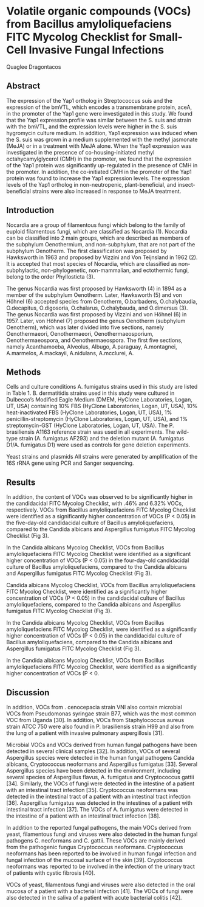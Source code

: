 # Volatile organic compounds (VOCs) from Bacillus amyloliquefaciens FITC Mycolog Checklist for Small-Cell Invasive Fungal Infections
Quaglee Dragontacos


## Abstract
The expression of the Yap1 ortholog in Streptococcus suis and the expression of the bmVTL, which encodes a transmembrane protein, aceA, in the promoter of the Yap1 gene were investigated in this study. We found that the Yap1 expression profile was similar between the S. suis and strain with the bmVTL, and the expression levels were higher in the S. suis hygromycin culture medium. In addition, Yap1 expression was induced when the S. suis was grown in a medium supplemented with the methyl jasmonate (MeJA) or in a treatment with MeJA alone. When the Yap1 expression was investigated in the presence of co-housing-initiated methyl octahycamylglycerol (CMH) in the promoter, we found that the expression of the Yap1 protein was significantly up-regulated in the presence of CMH in the promoter. In addition, the co-initiated CMH in the promoter of the Yap1 protein was found to increase the Yap1 expression levels. The expression levels of the Yap1 ortholog in non-neutropenic, plant-beneficial, and insect- beneficial strains were also increased in response to MeJA treatment.


## Introduction
Nocardia are a group of filamentous fungi which belong to the family of euploid filamentous fungi, which are classified as Nocardia (1). Nocardia can be classified into 2 main groups, which are described as members of the subphylum Oenothermium, and non-subphylum, that are not part of the subphylum Oenotherm. The first classification was proposed by Hawksworth in 1963 and proposed by Vizzini and Von Teijnsland in 1962 (2). It is accepted that most species of Nocardia, which are classified as non-subphylactic, non-phylogenetic, non-mammalian, and ectothermic fungi, belong to the order Phyllosticta (3).

The genus Nocardia was first proposed by Hawksworth (4) in 1894 as a member of the subphylum Oenotherm. Later, Hawksworth (5) and von Höhnel (6) accepted species from Oenotherm, O.barbadens, O.chalybaudia, O.decapitus, O.digosoria, O.chalarus, O.chalybauda, and O.dimersus (3). The genus Nocardia was first proposed by Vizzini and von Höhnel (6) in 1957. Later, von Höhnel (7) proposed the genus Oenotherm (subphylum Oenotherm), which was later divided into five sections, namely Oenothermaeori, Oenothermaeori, Oenothermaeosporium, Oenothermaeospora, and Oenothermaeospora. The first five sections, namely Acanthamoeba, Alveolus, Albugo, A.paraguay, A.montagnei, A.marmelos, A.mackayii, A.nidulans, A.mcclurei, A.


## Methods
Cells and culture conditions
A. fumigatus strains used in this study are listed in Table 1. B. dermatitidis strains used in this study were cultured in Dulbecco’s Modified Eagle Medium (DMEM, HyClone Laboratories, Logan, UT, USA) containing 10% FBS (HyClone Laboratories, Logan, UT, USA), 10% heat-inactivated FBS (HyClone Laboratories, Logan, UT, USA), 1% penicillin-streptomycin (HyClone Laboratories, Logan, UT, USA), and 1% streptomycin-GST (HyClone Laboratories, Logan, UT, USA). The P. brasiliensis A1163 reference strain was used in all experiments. The wild-type strain (A. fumigatus AF293) and the deletion mutant (A. fumigatus D1/A. fumigatus D1) were used as controls for gene deletion experiments.

Yeast strains and plasmids
All strains were generated by amplification of the 16S rRNA gene using PCR and Sanger sequencing.


## Results
In addition, the content of VOCs was observed to be significantly higher in the candidacidal FITC Mycolog Checklist, with .46% and 6.32% VOCs, respectively. VOCs from Bacillus amyloliquefaciens FITC Mycolog Checklist were identified as a significantly higher concentration of VOCs (P < 0.05) in the five-day-old candidacidal culture of Bacillus amyloliquefaciens, compared to the Candida albicans and Aspergillus fumigatus FITC Mycolog Checklist (Fig 3).

In the Candida albicans Mycolog Checklist, VOCs from Bacillus amyloliquefaciens FITC Mycolog Checklist were identified as a significant higher concentration of VOCs (P < 0.05) in the four-day-old candidacidal culture of Bacillus amyloliquefaciens, compared to the Candida albicans and Aspergillus fumigatus FITC Mycolog Checklist (Fig 3).

Candida albicans Mycolog Checklist, VOCs from Bacillus amyloliquefaciens FITC Mycolog Checklist, were identified as a significantly higher concentration of VOCs (P < 0.05) in the candidacidal culture of Bacillus amyloliquefaciens, compared to the Candida albicans and Aspergillus fumigatus FITC Mycolog Checklist (Fig 3).

In the Candida albicans Mycolog Checklist, VOCs from Bacillus amyloliquefaciens FITC Mycolog Checklist, were identified as a significantly higher concentration of VOCs (P < 0.05) in the candidacidal culture of Bacillus amyloliquefaciens, compared to the Candida albicans and Aspergillus fumigatus FITC Mycolog Checklist (Fig 3).

In the Candida albicans Mycolog Checklist, VOCs from Bacillus amyloliquefaciens FITC Mycolog Checklist, were identified as a significantly higher concentration of VOCs (P < 0.


## Discussion
In addition, VOCs from . cenocepacia strain VNI also contain microbial VOCs from Pseudomonas syringae strain B77, which was the most common VOC from Uganda [30]. In addition, VOCs from Staphylococcus aureus strain ATCC 750 were also found in P. brasiliensis strain H99 and also from the lung of a patient with invasive pulmonary aspergillosis [31].

Microbial VOCs and VOCs derived from human fungal pathogens have been detected in several clinical samples [32]. In addition, VOCs of several Aspergillus species were detected in the human fungal pathogens Candida albicans, Cryptococcus neoformans and Aspergillus fumigatus [33]. Several Aspergillus species have been detected in the environment, including several species of Aspergillus flavus, A. fumigatus and Cryptococcus gattii [34]. Similarly, the VOCs of fungi were detected in the intestine of a patient with an intestinal tract infection [35]. Cryptococcus neoformans was detected in the intestinal tract of a patient with an intestinal tract infection [36]. Aspergillus fumigatus was detected in the intestines of a patient with intestinal tract infection [37]. The VOCs of A. fumigatus were detected in the intestine of a patient with an intestinal tract infection [38].

In addition to the reported fungal pathogens, the main VOCs derived from yeast, filamentous fungi and viruses were also detected in the human fungal pathogens C. neoformans and C. gattii. These VOCs are mainly derived from the pathogenic fungus Cryptococcus neoformans. Cryptococcus neoformans has been reported to be involved in human fungal infection and fungal infection of the mucosal surface of the skin [39]. Cryptococcus neoformans was reported to be involved in the infection of the urinary tract of patients with cystic fibrosis [40].

VOCs of yeast, filamentous fungi and viruses were also detected in the oral mucosa of a patient with a bacterial infection [41]. The VOCs of fungi were also detected in the saliva of a patient with acute bacterial colitis [42].
